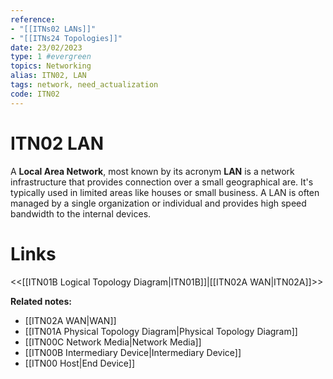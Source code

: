 ```yaml
---
reference:
- "[[ITNs02 LANs]]"
- "[[ITNs24 Topologies]]"
date: 23/02/2023
type: 1 #evergreen
topics: Networking
alias: ITN02, LAN
tags: network, need_actualization
code: ITN02
---
```

# ITN02 LAN

A **Local Area Network**, most known by its acronym **LAN** is a network infrastructure that provides connection over a small geographical are. It's typically used in limited areas like houses or small business. A LAN is often managed by a single organization or individual and provides high speed bandwidth to the internal devices.

# Links
<<[[ITN01B Logical Topology Diagram|ITN01B]]|[[ITN02A WAN|ITN02A]]>>

**Related notes:**
- [[ITN02A WAN|WAN]]
- [[ITN01A Physical Topology Diagram|Physical Topology Diagram]]
- [[ITN00C Network Media|Network Media]]
- [[ITN00B Intermediary Device|Intermediary Device]]
- [[ITN00 Host|End Device]]